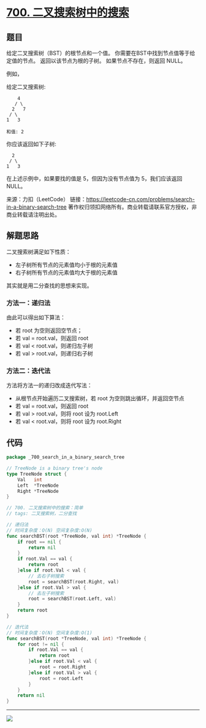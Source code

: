 # [700. 二叉搜索树中的搜索](https://leetcode-cn.com/problems/search-in-a-binary-search-tree/)



## 题目

给定二叉搜索树（BST）的根节点和一个值。 你需要在BST中找到节点值等于给定值的节点。 返回以该节点为根的子树。 如果节点不存在，则返回 NULL。

例如，

给定二叉搜索树:

        4
       / \
      2   7
     / \
    1   3
    
    和值: 2


你应该返回如下子树:

      2     
     / \   
    1   3
在上述示例中，如果要找的值是 5，但因为没有节点值为 5，我们应该返回 NULL。

来源：力扣（LeetCode）
链接：https://leetcode-cn.com/problems/search-in-a-binary-search-tree
著作权归领扣网络所有。商业转载请联系官方授权，非商业转载请注明出处。



## 解题思路

二叉搜索树满足如下性质：

- 左子树所有节点的元素值均小于根的元素值
- 右子树所有节点的元素值均大于根的元素值

其实就是用二分查找的思想来实现。

### 方法一：递归法

由此可以得出如下算法：

- 若 root 为空则返回空节点；
- 若 val = root.val，则返回 root
- 若 val < root.val，则递归左子树
- 若 val > root.val，则递归右子树



### 方法二：迭代法

方法将方法一的递归改成迭代写法：

- 从根节点开始遍历二叉搜索树，若 root 为空则跳出循环，并返回空节点
- 若 val = root.val，则返回 root
- 若 val > root.val，则将 root 设为 root.Left
- 若 val < root.val，则将 root 设为 root.Right

## 代码

```go
package _700_search_in_a_binary_search_tree

// TreeNode is a binary tree's node
type TreeNode struct {
	Val   int
	Left  *TreeNode
	Right *TreeNode
}

// 700. 二叉搜索树中的搜索：简单
// tags: 二叉搜索树，二分查找

// 递归法
// 时间复杂度：O(N) 空间复杂度:O(N)
func searchBST(root *TreeNode, val int) *TreeNode {
	if root == nil {
		return nil
	}
	if root.Val == val {
		return root
	}else if root.Val < val {
		// 去右子树搜索
		root = searchBST(root.Right, val)
	}else if root.Val > val {
		// 去左子树搜索
		root = searchBST(root.Left, val)
	}
	return root
}

// 迭代法
// 时间复杂度：O(N) 空间复杂度:O(1)
func searchBST(root *TreeNode, val int) *TreeNode {
	for root != nil {
		if root.Val == val {
			return root
		}else if root.Val < val {
			root = root.Right
		}else if root.Val > val {
			root = root.Left
		}
	}
	return nil
}
```



------

![](http://wesub.ifree258.top/bottomPic.png)